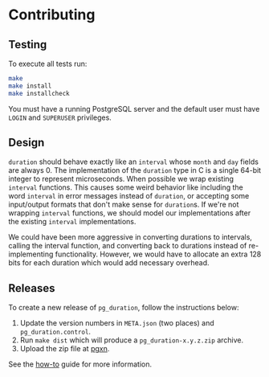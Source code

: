 # Contributing

## Testing

To execute all tests run:

```bash
make
make install
make installcheck
```

You must have a running PostgreSQL server and the default user must have `LOGIN` and `SUPERUSER` privileges.

## Design

`duration` should behave exactly like an `interval` whose `month` and `day` fields are always 0. The implementation of
the `duration` type in C is a single 64-bit integer to represent microseconds. When possible we wrap existing `interval`
functions. This causes some weird behavior like including the word `interval` in error messages instead of `duration`, or
accepting some input/output formats that don't make sense for `duration`s. If we're not wrapping `interval` functions, we
should model our implementations after the existing `interval` implementations.

We could have been more aggressive in converting durations to intervals, calling the interval function, and converting
back to durations instead of re-implementing functionality. However, we would have to allocate an extra 128 bits for
each duration which would add necessary overhead.

## Releases

To create a new release of `pg_duration`, follow the instructions below:

1. Update the version numbers in `META.json` (two places) and `pg_duration.control`.
2. Run `make dist` which will produce a `pg_duration-x.y.z.zip` archive.
3. Upload the zip file at [pgxn](https://manager.pgxn.org/upload).

See the [how-to](https://manager.pgxn.org/howto) guide for more information.